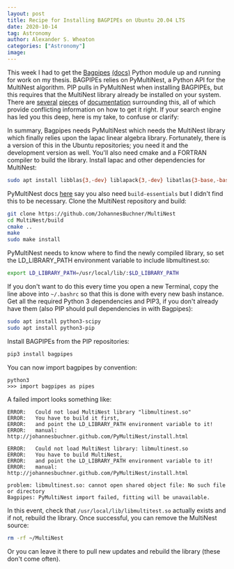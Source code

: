 ```yaml
---
layout: post
title: Recipe for Installing BAGPIPEs on Ubuntu 20.04 LTS
date: 2020-10-14
tag: Astronomy
author: Alexander S. Wheaton
categories: ["Astronomy"]
image:
---
```


This week I had to get the [Bagpipes](https://github.com/ACCarnall/bagpipes) [(docs)](https://bagpipes.readthedocs.io/en/latest/#) Python module up and running for work on my thesis. BAGPIPEs relies on PyMultiNest, a Python API for the MultiNest algorithm. PIP pulls in PyMultiNest when installing BAGPIPEs, but this requires that the MultiNest library already be installed on your system. There are [several](https://github.com/JohannesBuchner/MultiNest) [pieces](http://johannesbuchner.github.io/pymultinest-tutorial/install.html#on-your-own-computer) of [documentation](https://github.com/DarkMachines/pyBAMBI/wiki/MultiNest-installation) surrounding this, all of which provide conflicting information on how to get it right. If your search engine has led you this deep, here is my take, to confuse or clarify:

In summary, Bagpipes needs PyMultiNest which needs the MultiNest library which finally relies upon the lapac linear algebra library. Fortunately, there is a version of this in the Ubuntu repositories; you need it and the development version as well. You'll also need cmake and a FORTRAN compiler to build the library. Install lapac and other dependencies for MultiNest:

```bash
sudo apt install libblas{3,-dev} liblapack{3,-dev} libatlas{3-base,-base-dev} cmake gfortran
```

PyMultiNest docs [here](https://johannesbuchner.github.io/PyMultiNest/install.html) say you also need `build-essentials` but I didn't find this to be necessary. Clone the MultiNest repository and build:

```bash
git clone https://github.com/JohannesBuchner/MultiNest
cd MultiNest/build
cmake ..
make
sudo make install
```

PyMultiNest needs to know where to find the newly compiled library, so set the LD_LIBRARY_PATH environment variable to include libmultinest.so:

```bash
export LD_LIBRARY_PATH=/usr/local/lib/:$LD_LIBRARY_PATH
```

If you don't want to do this every time you open a new Terminal, copy the line above into `~/.bashrc` so that this is done with every new bash instance. Get all the required Python 3 dependencies and PIP3, if you don't already have them (also PIP should pull dependencies in with Bagpipes):

```bash
sudo apt install python3-scipy
sudo apt install python3-pip
```

Install BAGPIPEs from the PIP repositories:

```bash
pip3 install bagpipes
```

You can now import bagpipes by convention:

```python3
python3
>>> import bagpipes as pipes
```

A failed import looks something like:

```python3
ERROR:   Could not load MultiNest library "libmultinest.so"
ERROR:   You have to build it first,
ERROR:   and point the LD_LIBRARY_PATH environment variable to it!
ERROR:   manual: http://johannesbuchner.github.com/PyMultiNest/install.html

ERROR:   Could not load MultiNest library: libmultinest.so
ERROR:   You have to build MultiNest,
ERROR:   and point the LD_LIBRARY_PATH environment variable to it!
ERROR:   manual: http://johannesbuchner.github.com/PyMultiNest/install.html

problem: libmultinest.so: cannot open shared object file: No such file or directory
Bagpipes: PyMultiNest import failed, fitting will be unavailable.
```

In this event, check that `/usr/local/lib/libmultitest.so` actually exists and if not, rebuild the library. Once successful, you can remove the MultiNest source:

```bash
rm -rf ~/MultiNest
```
Or you can leave it there to pull new updates and rebuild the library (these don't come often).

